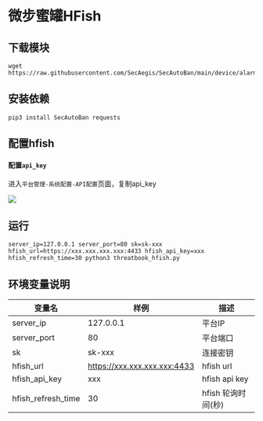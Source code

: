 # 微步蜜罐HFish

## 下载模块

```
wget https://raw.githubusercontent.com/SecAegis/SecAutoBan/main/device/alarm/threatbook_hfish/threatbook_hfish.py
```

## 安装依赖

```
pip3 install SecAutoBan requests
```

## 配置hfish

#### 配置`api_key`

进入`平台管理-系统配置-API配置`页面，复制api_key

![](./img/1.jpg)


## 运行

```shell
server_ip=127.0.0.1 server_port=80 sk=sk-xxx hfish_url=https://xxx.xxx.xxx.xxx:4433 hfish_api_key=xxx hfish_refresh_time=30 python3 threatbook_hfish.py
```

## 环境变量说明

| 变量名                | 样例                           | 描述            |
|--------------------|------------------------------|---------------|
| server_ip          | 127.0.0.1                    | 平台IP          |
| server_port        | 80                           | 平台端口          |
| sk                 | sk-xxx                       | 连接密钥          |
| hfish_url          | https://xxx.xxx.xxx.xxx:4433 | hfish url     |
| hfish_api_key      | xxx                          | hfish api key |
| hfish_refresh_time | 30                           | hfish 轮询时间(秒) |

